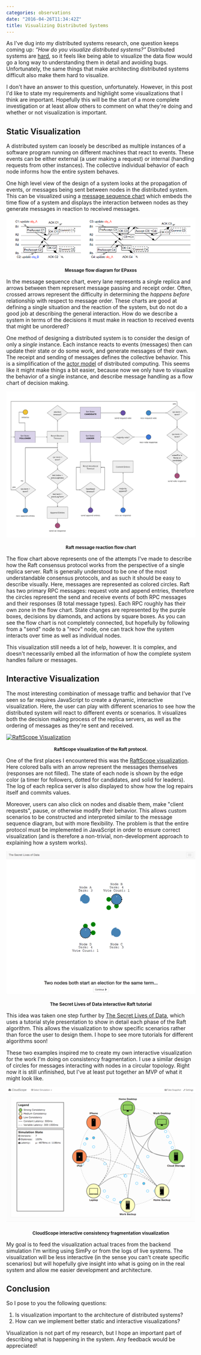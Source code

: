 ```yaml
---
categories: observations
date: "2016-04-26T11:34:42Z"
title: Visualizing Distributed Systems
---
```


As I've dug into my distributed systems research, one question keeps coming up:
_&ldquo;How do you visualize distributed systems?&rdquo;_ Distributed systems are [hard](https://www.somethingsimilar.com/2013/01/14/notes-on-distributed-systems-for-young-bloods/), so it feels like being able to visualize the data flow would go a long way to understanding them in detail and avoiding bugs. Unfortunately, the same things that make architecting distributed systems difficult also make them hard to visualize.

I don't have an answer to this question, unfortunately. However, in this post I'd like to state my requirements and highlight some visualizations that I think are important. Hopefully this will be the start of a more complete investigation or at least allow others to comment on what they're doing and whether or not visualization is important.

## Static Visualization

A distributed system can loosely be described as multiple instances of a software program running on different machines that react to events. These events can be either external (a user making a request) or internal (handling requests from other instances). The collective individual behavior of each node informs how the entire system behaves.

One high level view of the design of a system looks at the propagation of events, or messages being sent between nodes in the distributed system. This can be visualized using a [message sequence chart](https://en.wikipedia.org/wiki/Message_sequence_chart) which embeds the time flow of a system and displays the interaction between nodes as they generate messages in reaction to received messages.

[![Paxos Message Flow Diagram](/images/2016-04-26-epaxos-message-flow.png)](https://www.cs.cmu.edu/~dga/papers/epaxos-sosp2013.pdf)

<p style="text-align: center; font-weight: bold;"><small>Message flow diagram for EPaxos</small></p>

In the message sequence chart, every lane represents a single replica and arrows between them represent message passing and receipt order. Often, crossed arrows represent the difficulty in determining the _happens before_ relationship with respect to message order. These charts are good at defining a single situation and the reaction of the system, but do not do a good job at describing the general interaction. How do we describe a system in terms of the decisions it must make in reaction to received events that might be unordered?

One method of designing a distributed system is to consider the design of only a _single_ instance. Each instance reacts to events (messages) then can update their state or do some work, and generate messages of their own. The receipt and sending of messages defines the collective behavior. This is a simplification of the [actor model](https://en.wikipedia.org/wiki/Actor_model) of distributed computing. This seems like it might make things a bit easier, because now we only have to visualize the behavior of a single instance, and describe message handling as a flow chart of decision making.

[![Flow Chart of Raft Messages](/images/2016-04-26-raft-message-flow.png)](/images/2016-04-26-raft-message-flow.png)

<p style="text-align: center; font-weight: bold;"><small>Raft message reaction flow chart</small></p>

The flow chart above represents one of the attempts I've made to describe how the Raft consensus protocol works from the perspective of a single replica server. Raft is generally understood to be one of the most understandable consensus protocols, and as such it should be easy to describe visually. Here, messages are represented as colored circles. Raft has two primary RPC messages: request vote and append entries, therefore the circles represent the send and receive events of both RPC messages and their responses (8 total message types).
Each RPC roughly has their own zone in the flow chart. State changes are represented by the purple boxes, decisions by diamonds, and actions by square boxes. As you can see the flow chart is not completely connected, but hopefully by following from a "send" node to a "recv" node, one can track how the system interacts over time as well as individual nodes.

This visualization still needs a lot of help, however. It is complex, and doesn't necessarily embed all the information of how the complete system handles failure or messages.

## Interactive Visualization

The most interesting combination of message traffic and behavior that I've seen so far requires JavaScript to create a dynamic, interactive visualization. Here, the user can play with different scenarios to see how the distributed system will react to different events or scenarios. It visualizes both the decision making process of the replica servers, as well as the ordering of messages as they're sent and received.

[![RaftScope Visualization](/images}/2016-04-26-raftscope-replay-visualization.png)](https://raft.github.io/)

<p style="text-align: center; font-weight: bold;"><small>RaftScope visualization of the Raft protocol.</small></p>

One of the first places I encountered this was the [RaftScope visualization](https://raft.github.io/). Here colored balls with an arrow represent the messages themselves (responses are not filled). The state of each node is shown by the edge color (a timer for followers, dotted for candidates, and solid for leaders). The log of each replica server is also displayed to show how the log repairs itself and commits values.

Moreover, users can also click on nodes and disable them, make "client requests", pause, or otherwise modify their behavior. This allows custom scenarios to be constructed and interpreted similar to the message sequence diagram, but with more flexibility. The problem is that the entire protocol must be implemented in JavaScript in order to ensure correct visualization (and is therefore a non-trivial, non-development approach to explaining how a system works).

[![The Secret Lives of Data](/images/2016-04-26-secret-lives-of-data-raft-visualization.png)](http://thesecretlivesofdata.com/raft/)

<p style="text-align: center; font-weight: bold;"><small>The Secret Lives of Data interactive Raft tutorial</small></p>

This idea was taken one step further by [The Secret Lives of Data](http://thesecretlivesofdata.com/raft/), which uses a tutorial style presentation to show in detail each phase of the Raft algorithm. This allows the visualization to show specific scenarios rather than force the user to design them. I hope to see more tutorials for different algorithms soon!

These two examples inspired me to create my own interactive visualization for the work I'm doing on consistency fragmentation. I use a similar design of circles for messages interacting with nodes in a circular topology. Right now it is still unfinished, but I've at least put together an MVP of what it might look like.

[![CloudScope Consistency Visualization](/images/2016-04-26-cloudscope-consistency-visualization.png)
](http://bbengfort.github.io/cloudscope/)

<p style="text-align: center; font-weight: bold;"><small>CloudScope interactive consistency fragmentation visualization</small></p>

My goal is to feed the visualization actual traces from the backend simulation I'm writing using SimPy or from the logs of live systems. The visualization will be less interactive (in the sense you can't create specific scenarios) but will hopefully give insight into what is going on in the real system and allow me easier development and architecture.

## Conclusion

So I pose to you the following questions:

1. Is visualization important to the architecture of distributed systems?
2. How can we implement better static and interactive visualizations?

Visualization is not part of my research, but I hope an important part of describing what is happening in the system. Any feedback would be appreciated!
